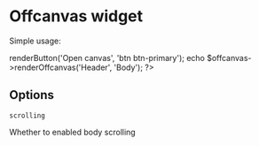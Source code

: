 
Offcanvas widget
=====

Simple usage:

<?php

use Krystal\Widget\Bootstrap5\Offcanvas\OffcanvasMaker;

$offcanvas = new OffcanvasMaker;

echo $offcanvas->renderButton('Open canvas', 'btn btn-primary');
echo $offcanvas->renderOffcanvas('Header', 'Body');

?>


Options
-------

`scrolling`

Whether to enabled body scrolling